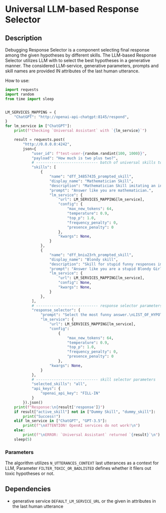 # Universal LLM-based Response Selector

## Description

Debugging Response Selector is a component selecting final response among the given hypotheses by different skills.
The LLM-based Response Selector utilizes LLM with to select the best hypotheses in a generative manner.
The considered LLM-service, generative parameters, prompts and skill names are provided IN attributes of 
the last human utterance.

How to use:

```python
import requests
import random
from time import sleep


LM_SERVICES_MAPPING = {
    "ChatGPT": "http://openai-api-chatgpt:8145/respond",
}
for lm_service in ["ChatGPT"]:
    print(f"Checking `Universal Assistant` with `{lm_service}`")

    result = requests.post(
        "http://0.0.0.0:4242", 
        json={
            "user_id": f"test-user-{random.randint(100, 1000)}", 
            "payload": "How much is two plus two?",
            # ---------------------------- batch of universal skills to generate hypotheses
            "skills": [
                {
                    "name": "dff_34857435_prompted_skill",
                    "display_name": "Mathematician Skill",
                    "description": "Mathematician Skill imitating an intelligent person.", 
                    "prompt": "Answer like you are mathematician.",
                    "lm_service": {
                        "url": LM_SERVICES_MAPPING[lm_service],
                        "config": {
                            "max_new_tokens": 64,
                            "temperature": 0.9,
                            "top_p": 1.0,
                            "frequency_penalty": 0,
                            "presence_penalty": 0
                        }, 
                        "kwargs": None,
                    }
                },
                {
                    "name": "dff_bniu23rh_prompted_skill",
                    "display_name": "Blondy skill",
                    "description": "Skill for stupid funny responses imitating a blondy girl.",
                    "prompt": "Answer like you are a stupid Blondy Girl.",
                    "lm_service": {
                        "url": LM_SERVICES_MAPPING[lm_service],
                        "config": None, 
                        "kwargs": None,
                    }
                },
            ],
            # ---------------------------- response selector parameters
            "response_selector": {
                "prompt": "Select the most funny answer.\nLIST_OF_HYPOTHESES\n", 
                "lm_service": {
                    "url": LM_SERVICES_MAPPING[lm_service],
                    "config": 
                        {
                            "max_new_tokens": 64,
                            "temperature": 0.9,
                            "top_p": 1.0,
                            "frequency_penalty": 0,
                            "presence_penalty": 0
                        },
                    "kwargs": None,
                }
            },
            # ---------------------------- skill selector parameters
            "selected_skills": "all",
            "api_keys": {
                "openai_api_key": "FILL-IN"
            }
        }).json()
    print(f"Response:\n{result['response']}")
    if result["active_skill"] not in ["Dummy Skill", "dummy_skill"]:
        print("Success!")
    elif lm_service in ["ChatGPT", "GPT-3.5"]:
        print(f"\nATTENTION! OpenAI services do not work!\n")
    else:
        print(f"\nERROR: `Universal Assistant` returned `{result}`\n")
    sleep(5)
```

### Parameters

The algorithm utilizes `N_UTTERANCES_CONTEXT` last utterances as a context for LLM,
Parameter `FILTER_TOXIC_OR_BADLISTED` defines whether it filers out toxic hypotheses or not.

## Dependencies

- generative service `DEFAULT_LM_SERVICE_URL` or the given in attributes in the last human utterance